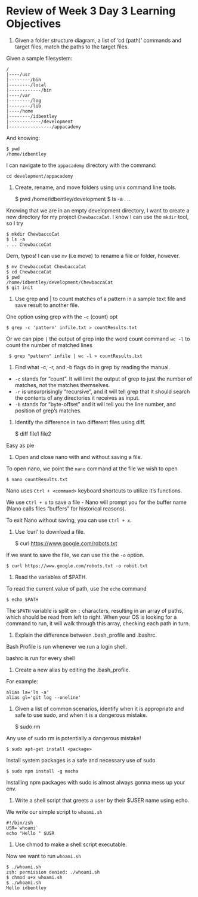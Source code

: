 Review of Week 3 Day 3 Learning Objectives
==========================================

1.  Given a folder structure diagram, a list of ‘cd (path)’ commands and target files, match the paths to the target files.

Given a sample filesystem:

    /
    |----/usr
    |--------/bin
    |--------/local
    |------------/bin
    |----/var
    |--------/log
    |--------/lib
    |----/home
    |--------/idbentley
    |------------/development
    |----------------/appacademy

And knowing:

    $ pwd
    /home/idbentley

I can navigate to the `appacademy` directory with the command:

    cd development/appacademy

1.  Create, rename, and move folders using unix command line tools.

    $ pwd
    /home/idbentley/development
    $ ls -a
    . ..

Knowing that we are in an empty development directory, I want to create a new directory for my project `ChewbaccaCat`. I know I can use the `mkdir` tool, so I try

    $ mkdir ChewbaccoCat
    $ ls -a
    . .. ChewbaccoCat

Dern, typos! I can use `mv` (i.e move) to rename a file or folder, however.

    $ mv ChewbaccoCat ChewbaccaCat
    $ cd ChewbaccaCat
    $ pwd
    /home/idbentley/development/ChewbaccaCat
    $ git init

1.  Use grep and | to count matches of a pattern in a sample text file and save result to another file.

One option using grep with the `-c` (count) opt

    $ grep -c 'pattern' infile.txt > countResults.txt

Or we can pipe `|` the output of grep into the word count command `wc -l` to count the number of matched lines

     $ grep "pattern" infile | wc -l > countResults.txt

1.  Find what -c, -r, and -b flags do in grep by reading the manual.

-   `-c` stands for “count”. It will limit the output of grep to just the number of matches, not the matches themselves.
-   `-r` is unsurprisingly “recursive”, and it will tell grep that it should search the contents of any directories it receives as input.
-   `-b` stands for “byte-offset” and it will tell you the line number, and position of grep’s matches.

1.  Identify the difference in two different files using diff.

    $ diff file1 file2

Easy as pie

1.  Open and close nano with and without saving a file.

To open nano, we point the `nano` command at the file we wish to open

    $ nano countResults.txt

Nano uses `Ctrl + <command>` keyboard shortcuts to utilize it’s functions.

We use `Ctrl + o` to save a file - Nano will prompt you for the buffer name (Nano calls files “buffers” for historical reasons).

To exit Nano without saving, you can use `Ctrl + x`.

1.  Use ‘curl’ to download a file.

    $ curl https://www.google.com/robots.txt

If we want to save the file, we can use the the `-o` option.

    $ curl https://www.google.com/robots.txt -o robit.txt

1.  Read the variables of $PATH.

To read the current value of path, use the `echo` command

    $ echo $PATH

The `$PATH` variable is split on `:` characters, resulting in an array of paths, which should be read from left to right. When your OS is looking for a command to run, it will walk through this array, checking each path in turn.

1.  Explain the difference between .bash\_profile and .bashrc.

Bash Profile is run whenever we run a login shell.

bashrc is run for every shell

1.  Create a new alias by editing the .bash\_profile.

For example:

    alias la='ls -a'
    alias gl='git log --oneline'

1.  Given a list of common scenarios, identify when it is appropriate and safe to use sudo, and when it is a dangerous mistake.

    $ sudo rm <path>

Any use of sudo rm is potentially a dangerous mistake!

    $ sudo apt-get install <package>

Install system packages is a safe and necessary use of sudo

    $ sudo npm install -g mocha

Installing npm packages with sudo is almost always gonna mess up your env.

1.  Write a shell script that greets a user by their $USER name using echo.

We write our simple script to `whoami.sh`

    #!/bin/zsh
    USR=`whoami`
    echo "Hello " $USR

1.  Use chmod to make a shell script executable.

Now we want to run `whoami.sh`

    $ ./whoami.sh
    zsh: permission denied: ./whoami.sh
    $ chmod u+x whoami.sh
    $ ./whoami.sh
    Hello idbentley
